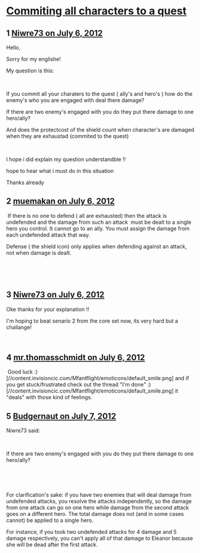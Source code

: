# [Commiting all characters to a quest](https://community.fantasyflightgames.com/topic/67076-commiting-all-characters-to-a-quest/)

## 1 [Niwre73 on July 6, 2012](https://community.fantasyflightgames.com/topic/67076-commiting-all-characters-to-a-quest/?do=findComment&comment=654390)

Hello,

Sorry for my englishe!

My question is this:

 

If you commit all your charaters to the quest ( ally's and hero's ) how do the enemy's who you are engaged with deal there damage?

If there are two enemy's engaged with you do they put there damage to one hero/ally?  

And does the protectcost of the shield count when character's are damaged when they are exhaustad (commited to the quest)

 

I hope i did explain my question understandble !!

hope to hear what i must do in this situation

Thanks already

## 2 [muemakan on July 6, 2012](https://community.fantasyflightgames.com/topic/67076-commiting-all-characters-to-a-quest/?do=findComment&comment=654402)

 If there is no one to defend ( all are exhausted) then the attack is undefended and the damage from such an attack
 must be dealt to a single hero you control. It cannot go to an ally. You must assign the damage from each undefended attack that way. 

Defense ( the shield icon) only applies when defending against an attack, not when damage is dealt.

 

 

## 3 [Niwre73 on July 6, 2012](https://community.fantasyflightgames.com/topic/67076-commiting-all-characters-to-a-quest/?do=findComment&comment=654411)

Oke thanks for your explanation !!

I'm hoping to beat senario 2 from the core set now, its very hard but a challange!

 

## 4 [mr.thomasschmidt on July 6, 2012](https://community.fantasyflightgames.com/topic/67076-commiting-all-characters-to-a-quest/?do=findComment&comment=654508)

 Good luck :) [//content.invisioncic.com/Mfantflight/emoticons/default_smile.png] and if you get stuck/frustrated check out the thread "I'm done" :) [//content.invisioncic.com/Mfantflight/emoticons/default_smile.png] it "deals" with those kind of feelings.

## 5 [Budgernaut on July 7, 2012](https://community.fantasyflightgames.com/topic/67076-commiting-all-characters-to-a-quest/?do=findComment&comment=654829)

Niwre73 said:

 

If there are two enemy's engaged with you do they put there damage to one hero/ally?  

 

 

For clarification's sake: if you have two enemies that will deal damage from undefended attacks, you resolve the attacks independently, so the damage from one attack can go on one hero while damage from the second attack goes on a different hero. The total damage does not (and in some cases cannot) be applied to a single hero.

For instance, if you took two undefended attacks for 4 damage and 5 damage respectively, you can't apply all of that damage to Eleanor because she will be dead after the first attack.

